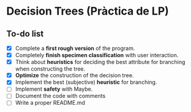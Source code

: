 # Decision Trees (Pràctica de LP)

## To-do list

-   [x] Complete a **first rough version** of the program.
-   [x] Completely **finish specimen classification** with user interaction.
-   [x] Think about **heuristics** for deciding the best attribute for branching when constructing the tree.
-   [x] **Optimize** the construction of the decision tree.
-   [x] Implement the best (subjective) **heuristic** for branching.
-   [ ] Implement **safety** with Maybe.
-   [ ] Document the code with comments
-   [ ] Write a proper README.md
